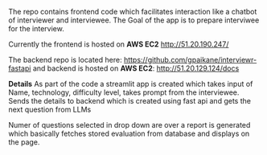 The repo contains frontend code which facilitates interaction like a chatbot of interviewer and interviewee. The Goal of the app is to prepare interviwee for the interview.

Currently the frontend is hosted on **AWS EC2** http://51.20.190.247/

The backend repo is located here: https://github.com/gpaikane/interviewr-fastapi and backend is hosted on **AWS EC2**: http://51.20.129.124/docs

**Details**
As part of the code a streamlit app is created which takes input of Name, technology, difficulty level, takes prompt from the interviewee.
Sends the details to backend which is created using fast api and gets the next question from LLMs

Numer of questions selected in drop down are over a report is generated which basically fetches stored evaluation from database and displays on the page.
